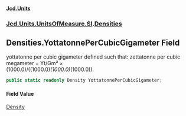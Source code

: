 #### [Jcd.Units](index.md 'index')
### [Jcd.Units.UnitsOfMeasure.SI](Jcd.Units.UnitsOfMeasure.SI.md 'Jcd.Units.UnitsOfMeasure.SI').[Densities](Densities.md 'Jcd.Units.UnitsOfMeasure.SI.Densities')

## Densities.YottatonnePerCubicGigameter Field

yottatonne per cubic gigameter defined such that: zettatonne per cubic megameter = Yt/Gm³ ×  
(1000.0)/((1000.0)*(1000.0)*(1000.0)).

```csharp
public static readonly Density YottatonnePerCubicGigameter;
```

#### Field Value
[Density](Density.md 'Jcd.Units.UnitTypes.Density')